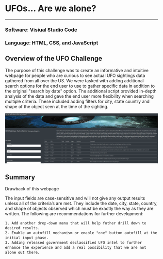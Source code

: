 # UFOs... Are we alone?

---------------------------------------
### Software: Visiual Studio Code 
### Language: HTML, CSS, and JavaScript

## Overview of the UFO Challenge
The purpose of this challenge was to create an informative and intuitive webpage for people who are curious to see actual UFO sightings data gathered from all over the US. We were tasked with adding additional search options for the end user to use to gather specific data in addition to the original "search by date" option. The additional script provided in-depth analysis of the data and gave the end user more flexibility when searching multiple criteria. These included adding filters for city, state country and shape of the object seen at the time of the sighting. 

![image](https://github.com/DmanDJs1/UFOs/blob/main/static/images/WebpageFinal.png?raw=true) 

## Summary
  Drawback of this webpage

  The input fields are case-sensitive and will not give any output results unless all of the criteria’s are met. They include the date, city, state, country, and shape of objects observed which must be exactly the way as they are written.
  The following are recommendations for further development:

    1. Add another drop-down menu that will help futher drill down to desired results.
    2. Enable an autofill mechanism or enable "one" button autofill at the initial input phase. 
    3. Adding released government declassified UFO intel to further enhance the experience and add a real possibility that we are not alone out there.

